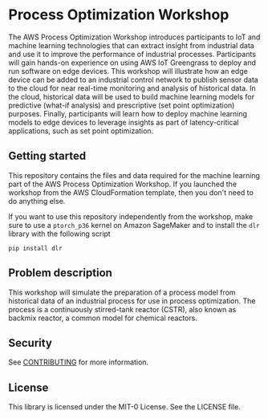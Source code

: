 # Process Optimization Workshop

The AWS Process Optimization Workshop introduces participants to IoT and machine learning technologies that can extract insight from industrial data and use it to improve the performance of industrial processes. Participants will gain hands-on experience on using AWS IoT Greengrass to deploy and run software on edge devices. This workshop will illustrate how an edge device can be added to an industrial control network to publish sensor data to the cloud for near real-time monitoring and analysis of historical data. In the cloud, historical data will be used to build machine learning models for predictive (what-if analysis) and prescriptive (set point optimization) purposes. Finally, participants will learn how to deploy machine learning models to edge devices to leverage insights as part of latency-critical applications, such as set point optimization.

## Getting started

This repository contains the files and data required for the machine learning part of the AWS Process Optimization Workshop. If you launched the workshop from the AWS CloudFormation template, then you don't need to do anything else.

If you want to use this repository independently from the workshop, make sure to use a `ptorch_p36` kernel on Amazon SageMaker and to install the `dlr` library with the following script

```
pip install dlr
```

## Problem description

This workshop will simulate the preparation of a process model from historical data of an industrial process for use in process optimization. The process is a continuously stirred-tank reactor (CSTR), also known as backmix reactor, a common model for chemical reactors.

## Security

See [CONTRIBUTING](CONTRIBUTING.md#security-issue-notifications) for more information.

## License

This library is licensed under the MIT-0 License. See the LICENSE file.